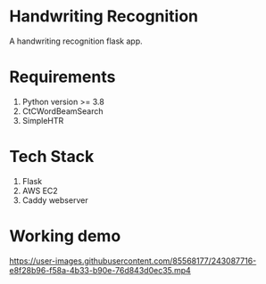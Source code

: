 # Handwriting Recognition

A handwriting recognition flask app.

# Requirements

1. Python version >= 3.8
2. CtCWordBeamSearch
3. SimpleHTR 

# Tech Stack

1. Flask
2. AWS EC2
3. Caddy webserver

# Working demo

https://user-images.githubusercontent.com/85568177/243087716-e8f28b96-f58a-4b33-b90e-76d843d0ec35.mp4
